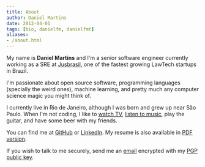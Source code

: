 ```yaml
---
title: About
author: Daniel Martins
date: 2012-04-01
tags: [bio, danielfm, danielfmt]
aliases:
- /about.html
---
```


My name is **Daniel Martins** and I'm a senior software engineer currently
working as a SRE at
[Jusbrasil](https://www.jusbrasil.com.br), one of the fastest growing LawTech
startups in Brazil.

I'm passionate about open source software, programming languages (specially the
weird ones), machine learning, and pretty much any computer science magic you
might think of.

I currently live in Rio de Janeiro, although I was born and grew up near São
Paulo. When I'm not coding, I like to
[watch TV](https://trakt.tv/user/danielfmt),
[listen to music](https://open.spotify.com/user/danielfmt),
play the guitar, and have some beer with my friends.

You can find me at [GitHub](https://github.com/danielfm) or
[LinkedIn](https://linkedin.com/in/danielfmartins). My resume is also available in
[PDF version](https://raw.githubusercontent.com/danielfm/resume/master/resume.pdf).

If you wish to talk to me securely, send me an [email](mailto:hey@danielfm.me)
encrypted with my [PGP public key](/daniel_martins.asc).
